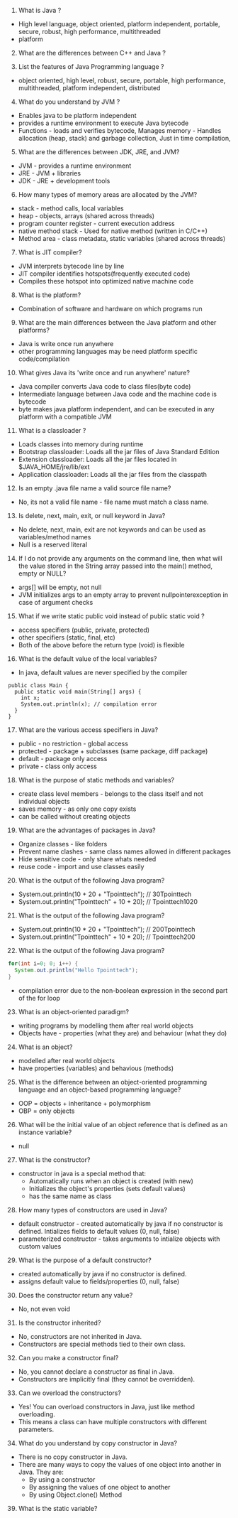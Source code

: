 1. What is Java ?
* High level language, object oriented, platform independent, portable, secure, robust, high performance, multithreaded
* platform

2. What are the differences between C++ and Java ?

3. List the features of Java Programming language ?
* object oriented, high level, robust, secure, portable, high performance, multithreaded, platform independent, distributed

4. What do you understand by JVM ?
* Enables java to be platform independent
* provides a runtime environment to execute Java bytecode
* Functions - loads and verifies bytecode, Manages memory - Handles allocation (heap, stack) and garbage collection, Just in time compilation, 

5. What are the differences between JDK, JRE, and JVM?
* JVM - provides a runtime environment
* JRE - JVM + libraries
* JDK - JRE + development tools

6. How many types of memory areas are allocated by the JVM?
* stack - method calls, local variables 
* heap - objects, arrays (shared across threads)
* program counter register - current execution address 
* native method stack - Used for native method (written in C/C++)
* Method area - class metadata, static variables (shared across threads)

7. What is JIT compiler?
* JVM interprets bytecode line by line 
* JIT compiler identifies hotspots(frequently executed code)
* Compiles these hotspot into optimized native machine code

8. What is the platform?
* Combination of software and hardware on which programs run 

9. What are the main differences between the Java platform and other platforms?
* Java is write once run anywhere
* other programming languages may be need platform specific code/compilation

10. What gives Java its 'write once and run anywhere' nature?
* Java compiler converts Java code to class files(byte code)
* Intermediate language between Java code and the machine code is bytecode
* byte makes java platform independent, and can be executed in any platform with a compatible JVM

11. What is a classloader ?
* Loads classes into memory during runtime
* Bootstrap classloader: Loads all the jar files of Java Standard Edition
* Extension classloader: Loads all the jar files located in $JAVA_HOME/jre/lib/ext
* Application classloader: Loads all the jar files from the classpath

12. Is an empty .java file name a valid source file name?
* No, its not a valid file name - file name must match a class name.

13. Is delete, next, main, exit, or null keyword in Java?
* No delete, next, main, exit are not keywords and can be used as variables/method names 
* Null is a reserved literal

14. If I do not provide any arguments on the command line, then what will the value stored in the String array passed into the main() method, empty or NULL?
* args[] will be empty, not null
* JVM initializes args to an empty array to prevent nullpointerexception in case of argument checks

15. What if we write static public void instead of public static void ?
* access specifiers (public, private, protected)
* other specifiers (static, final, etc)
* Both of the above before the return type (void) is flexible

16. What is the default value of the local variables?
* In java, default values are never specified by the compiler

```
public class Main {
  public static void main(String[] args) {
    int x;
    System.out.println(x); // compilation error 
  }
}
```

17. What are the various access specifiers in Java?
* public - no restriction - global access
* protected - package + subclasses (same package, diff package)
* default - package only access
* private - class only access

18. What is the purpose of static methods and variables?
* create class level members - belongs to the class itself and not individual objects
* saves memory - as only one copy exists
* can be called without creating objects 

19. What are the advantages of packages in Java?
* Organize classes - like folders 
* Prevent name clashes - same class names allowed in different packages
* Hide sensitive code - only share whats needed
* reuse code - import and use classes easily

20. What is the output of the following Java program?
* System.out.println(10 + 20 + "Tpointtech");   // 30Tpointtech
* System.out.println("Tpointtech" + 10 + 20);  // Tpointtech1020

21. What is the output of the following Java program?
* System.out.println(10 * 20 + "Tpointtech");   // 200Tpointtech
* System.out.println("Tpointtech" + 10 * 20); // Tpointtech200

22. What is the output of the following Java program?
```java
for(int i=0; 0; i++) {  
  System.out.println("Hello Tpointtech");  
}  
```
* compilation error due to the non-boolean expression in the second part of the for loop

23. What is an object-oriented paradigm?
* writing programs by modelling them after real world objects
* Objects have - properties (what they are) and behaviour (what they do)

24. What is an object?
* modelled after real world objects
* have properties (variables) and behavious (methods)

25. What is the difference between an object-oriented programming language and an object-based programming language?
* OOP = objects + inheritance + polymorphism
* OBP = only objects

26. What will be the initial value of an object reference that is defined as an instance variable?
* null

27. What is the constructor?
* constructor in java is a special method that:
    * Automatically runs when an object is created (with new)
    * Initializes the object's properties (sets default values)
    * has the same name as class

28. How many types of constructors are used in Java?
* default constructor - created automatically by java if no constructor is defined. Intializes fields to default values (0, null, false) 
* parameterized constructor - takes arguments to intialize objects with custom values 

29. What is the purpose of a default constructor?
* created automatically by java if no constructor is defined.
* assigns default value to fields/properties (0, null, false)

30. Does the constructor return any value?
* No, not even void

31. Is the constructor inherited?
* No, constructors are not inherited in Java.
* Constructors are special methods tied to their own class.

32. Can you make a constructor final?
* No, you cannot declare a constructor as final in Java.
* Constructors are implicitly final (they cannot be overridden).

33. Can we overload the constructors?
* Yes! You can overload constructors in Java, just like method overloading.
* This means a class can have multiple constructors with different parameters.

34. What do you understand by copy constructor in Java?
* There is no copy constructor in Java.
* There are many ways to copy the values of one object into another in Java. They are:
    * By using a constructor
    * By assigning the values of one object to another
    * By using Object.clone() Method

39. What is the static variable?



